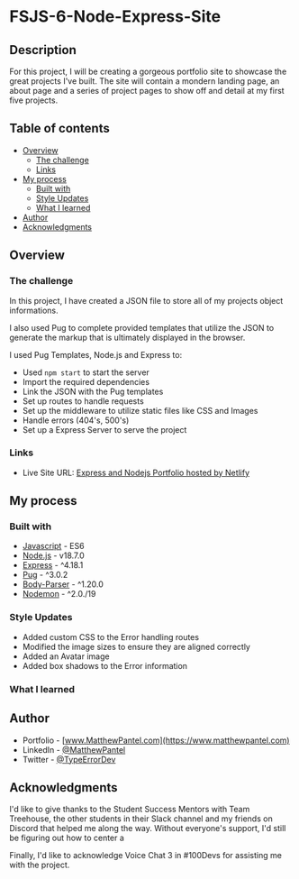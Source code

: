 # FSJS-6-Node-Express-Site

## Description

For this project, I will be creating a gorgeous portfolio site to showcase the great projects I've built. The site will contain a mondern landing page, an about page and a series of project pages to show off and detail at my first five projects.

## Table of contents

- [Overview](#overview)
  - [The challenge](#the-challenge)
  - [Links](#links)
- [My process](#my-process)
  - [Built with](#built-with)
  - [Style Updates](#style-updates)
  - [What I learned](#what-i-learned)
- [Author](#author)
- [Acknowledgments](#acknowledgments)

## Overview

### The challenge

In this project, I have created a JSON file to store all of my projects object informations.

I also used Pug to complete provided templates that utilize the JSON to generate the markup that is ultimately displayed in the browser.

I used Pug Templates, Node.js and Express to:

- Used `npm start` to start the server
- Import the required dependencies
- Link the JSON with the Pug templates
- Set up routes to handle requests
- Set up the middleware to utilize static files like CSS and Images
- Handle errors (404's, 500's)
- Set up a Express Server to serve the project

### Links

- Live Site URL: [Express and Nodejs Portfolio hosted by Netlify](...URL...)

## My process

### Built with

- [Javascript](https://262.ecma-international.org/13.0/#sec-intro) - ES6
- [Node.js](https://nodejs.org/en/) - v18.7.0
- [Express](https://expressjs.com/) - ^4.18.1
- [Pug](https://pugjs.org/) - ^3.0.2
- [Body-Parser](https://www.npmjs.com/package/body-parser) - ^1.20.0
- [Nodemon](https://www.npmjs.com/package/nodemon) - ^2.0./19

### Style Updates

- Added custom CSS to the Error handling routes
- Modified the image sizes to ensure they are aligned correctly
- Added an Avatar image
- Added box shadows to the Error information

### What I learned

## Author

- Portfolio - [www.MatthewPantel.com](https://www.matthewpantel.com)
- LinkedIn - [@MatthewPantel](https://www.linkedin.com/in/MatthewPantel)
- Twitter - [@TypeErrorDev](https://www.twitter.com/TypeErrorDev)

## Acknowledgments

I'd like to give thanks to the Student Success Mentors with Team Treehouse, the other students in their Slack channel and my friends on Discord that helped me along the way. Without everyone's support, I'd still be figuring out how to center a <div>

Finally, I'd like to acknowledge Voice Chat 3 in #100Devs for assisting me with the project.
